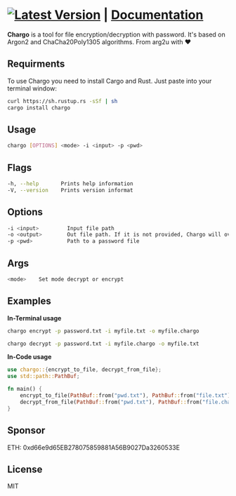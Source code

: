 # [![Latest Version](https://img.shields.io/crates/v/chargo.svg)](https://crates.io/crates/chargo) | [Documentation](https://docs.rs/chargo)

**Chargo** is a tool for file encryption/decryption with password. It's based on Argon2 and ChaCha20Poly1305 algorithms. From arg2u with ♥

## **Requirments**

To use Chargo you need to install Cargo and Rust.
Just paste into your terminal window:

```bash
curl https://sh.rustup.rs -sSf | sh
cargo install chargo
```

## **Usage**

```bash
chargo [OPTIONS] <mode> -i <input> -p <pwd>
```

## **Flags**

```bash
-h, --help       Prints help information
-V, --version    Prints version informat
```

## **Options**

```bash
-i <input>         Input file path
-o <output>        Out file path. If it is not provided, Chargo will override input file
-p <pwd>           Path to a password file
```

## **Args**

```bash
<mode>    Set mode decrypt or encrypt
```

## **Examples**

**In-Terminal usage**

```bash
chargo encrypt -p password.txt -i myfile.txt -o myfile.chargo
```
```bash
chargo decrypt -p password.txt -i myfile.chargo -o myfile.txt
```

**In-Code usage**
```rust
use chargo::{encrypt_to_file, decrypt_from_file};
use std::path::PathBuf;

fn main() {
    encrypt_to_file(PathBuf::from("pwd.txt"), PathBuf::from("file.txt"), Some(PathBuf::from("file.chargo"))).unwrap();
    decrypt_from_file(PathBuf::from("pwd.txt"), PathBuf::from("file.chargo"), Some(PathBuf::from("file.txt"))).unwrap();
}
```

## **Sponsor**

ETH: 0xd66e9d65EB278075859881A56B9027Da3260533E

## **License**

MIT